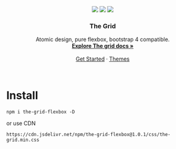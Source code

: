 <p align="center">
<img src="https://img.shields.io/badge/version-2.0.1-green.svg">
<img src="https://img.shields.io/github/issues/gustavoquinalha/the-grid.svg">
<img src="https://img.shields.io/github/license/gustavoquinalha/the-grid.svg">
<!--   <a href="http://quinalha.me/the-grid/">
    <img src="https://getbootstrap.com/assets/brand/bootstrap-solid.svg" alt="" width=72 height=72>
  </a> -->

  <h3 align="center">The Grid</h3>

  <p align="center">
    Atomic design, pure flexbox, bootstrap 4 compatible.
    <br>
    <a href="http://quinalha.me/the-grid/"><strong>Explore The grid docs »</strong></a>
    <br>
    <br>
    <a href="http://quinalha.me/the-grid/">Get Started</a>
    ·
    <a href="http://quinalha.me/the-grid/">Themes</a>
  </p>
</p>
<br>

# Install
```
npm i the-grid-flexbox -D
```
or use CDN
```
https://cdn.jsdelivr.net/npm/the-grid-flexbox@1.0.1/css/the-grid.min.css
```
